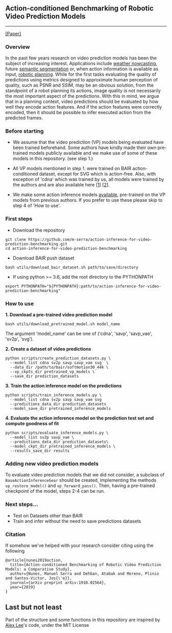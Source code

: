 ## Action-conditioned Benchmarking of Robotic Video Prediction Models

--------------------

[[Paper]](https://arxiv.org/abs/1910.02564)

### Overview
In the past few years research on video prediction models has been the subject of increasing interest. Applications include [weather nowcasting], future [semantic segmentation] or, when action information is available as input, [robotic planning]. While for the first tasks evaluating the quality of predictions using metrics designed to approximate human perception of quality, such as PSNR and SSIM, may be an obvious solution, from the standpoint of a robot planning its actions, image quality is not necessarily the most important aspect of the predictions.
With this in mind, we argue that in a planning context, video predictions should be evaluated by how well they encode action features. And if the action features were correctly encoded, then it should be possible to infer executed action from the predicted frames.

### Before starting
- We assume that the video prediction (VP) models being evaluated have been trained beforehand. Some authors have kindly made their own pre-trained models publicly available and we make use of some of these models in this repository. (see step 1.)

- All VP models mentioned in step 1. were trained on BAIR action-conditioned dataset, except for SVG which is action-free. Also, with exception of 'cdna' which was trained by us, all models were trained by the authors and are also available here [[1]] [[2]].

- We make some action inference models [available], pre-trained on the VP models from previous authors. If you prefer to use these please skip to step 4 of 'How to use'. 

### First steps
- Download the repository
```
git clone https://github.com/m-serra/action-inference-for-video-prediction-benchmarking.git
cd action-inference-for-video-prediction-benchmarking
```

- Download BAIR push dataset
```
bash utils/download_bair_dataset.sh path/to/save/directory
```

- If using python >= 3.6, add the root directory to the PYTHONPATH
```
export PYTHONPATH="${PYTHONPATH}:path/to/action-inference-for-video-prediction-benchmarking"
```

### How to use
**1. Download a pre-trained video prediction model**
```
bash utils/download_pretrained_model.sh model_name
```

The argument 'model_name' can be one of ('cdna', 'savp', 'savp_vae', 'sv2p', 'svg').

**2. Create a dataset of video predictions**
```
python scripts/create_prediction_datasets.py \
  --model_list cdna sv2p savp savp_vae svg  \
  --data_dir /path/to/bair/softmotion30_44k \
  --vp_ckpts_dir pretrained_vp_models \
  --save_dir prediction_datasets
```

**3. Train the action inference model on the predictions**
```
python scripts/train_inference_models.py \
  --model_list cdna sv2p savp savp_vae svg 
  --predictions_data_dir prediction_datasets  
  --model_save_dir pretrained_inference_models
```

**4. Evaluate the action inference model on the prediction test set and compute goodness of fit**
```
python scripts/evaluate_inference_models.py \
  --model_list sv2p savp_vae \
  --predictions_data_dir prediction_datasets\
  --model_ckpt_dir pretrained_inference_models \
  --results_save_dir results
```

### Adding new video prediction models
To evaluate video prediction models that we did not consider, a subclass of `BaseActionInferenceGear` should be created, implementing the methods `vp_restore_model()` and `vp_forward_pass()`. Then, having a pre-trained checkpoint of the model, steps 2-4 can be run.

### Next steps...
- Test on Datasets other than BAIR
- Train and infer without the need to save predictions datasets

### Citation
If somehow we've helped with your research consider citing using the following
```
@article{nunes2019action,
  title={Action-conditioned Benchmarking of Robotic Video Prediction Models: a Comparative Study},
  author={Nunes, Manuel Serra and Dehban, Atabak and Moreno, Plinio and Santos-Victor, Jos{\'e}},
  journal={arXiv preprint arXiv:1910.02564},
  year={2019}
}
```

## Last but not least
Part of the structure and some functions in this repository are inspired by [Alex Lee]'s code, under the MIT License 

<!-- Links -->
[weather nowcasting]: https://papers.nips.cc/paper/5955-convolutional-lstm-network-a-machine-learning-approach-for-precipitation-nowcasting
[semantic segmentation]: https://arxiv.org/abs/1703.07684
[robotic planning]: https://arxiv.org/abs/1610.00696
[1]: https://github.com/alexlee-gk/video_prediction
[2]: https://github.com/edenton/svg
[here]: https://github.com/m-serra/action-inference-for-video-prediction-benchmarking/tree/master/scripts
[available]: https://github.com/m-serra/action-inference-for-video-prediction-benchmarking/tree/master/pretrained_inference_models
[Alex Lee]: https://github.com/alexlee-gk
